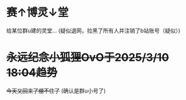 # 赛↑博灵↓堂

给某位群u建的灵堂...
(疑似退网，拉黑了所有人并注销了b站账号（疑似）)


# ~~永远纪念小狐狸OvO于2025/3/10 18:04趋势~~
~~今天又回来了绷不住了~~ (确认是群u小号了)
